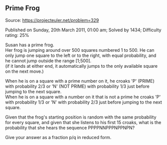 Prime Frog
----------

Source: https://projecteuler.net/problem=329

Published on Sunday, 20th March 2011, 01:00 am; Solved by 1434;
Difficulty rating: 25%

Susan has a prime frog.\
 Her frog is jumping around over 500 squares numbered 1 to 500. He can
only jump one square to the left or to the right, with equal
probability, and he cannot jump outside the range [1;500].\
(if it lands at either end, it automatically jumps to the only available
square on the next move.)

When he is on a square with a prime number on it, he croaks 'P' (PRIME)
with probability 2/3 or 'N' (NOT PRIME) with probability 1/3 just before
jumping to the next square.\
 When he is on a square with a number on it that is not a prime he
croaks 'P' with probability 1/3 or 'N' with probability 2/3 just before
jumping to the next square.

Given that the frog's starting position is random with the same
probability for every square, and given that she listens to his first 15
croaks, what is the probability that she hears the sequence
PPPPNNPPPNPPNPN?

Give your answer as a fraction p/q in reduced form.
